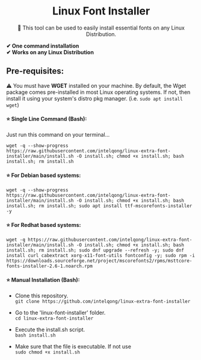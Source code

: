 <h1 align="center">Linux Font Installer</h1>
<p align="center"><g-emoji class="g-emoji" alias="penguin" fallback-src="https://github.githubassets.com/images/icons/emoji/unicode/1f427.png">🐧</g-emoji> This tool can be used to easily install essential fonts on any Linux Distribution.</p>

**<g-emoji class="g-emoji" alias="heavy_check_mark" fallback-src="https://github.githubassets.com/images/icons/emoji/unicode/2714.png">✔</g-emoji> One command installation <br>
<g-emoji class="g-emoji" alias="heavy_check_mark" fallback-src="https://github.githubassets.com/images/icons/emoji/unicode/2714.png">✔</g-emoji> Works on any Linux Distribution**

## Pre-requisites:
<g-emoji class="g-emoji" alias="warning" fallback-src="https://github.githubassets.com/images/icons/emoji/unicode/26a0.png">⚠️</g-emoji> You must have **WGET** installed on your machine. By default, the Wget package comes pre-installed in most Linux operating systems. If not, then install it using your system's distro pkg manager. (i.e. `sudo apt install wget`)


#### :star: Single Line Command (Bash):
Just run this command on your terminal...

`wget -q --show-progress https://raw.githubusercontent.com/intelqong/linux-extra-font-installer/main/install.sh -O install.sh; chmod +x install.sh; bash install.sh; rm install.sh`
#### :star: For Debian based systems: 
`wget -q --show-progress https://raw.githubusercontent.com/intelqong/linux-extra-font-installer/main/install.sh -O install.sh; chmod +x install.sh; bash install.sh; rm install.sh; sudo apt install ttf-mscorefonts-installer -y`
#### :star: For Redhat based systems: 
`wget -q https://raw.githubusercontent.com/intelqong/linux-extra-font-installer/main/install.sh -O install.sh; chmod +x install.sh; bash install.sh; rm install.sh; sudo dnf upgrade --refresh -y; sudo dnf install curl cabextract xorg-x11-font-utils fontconfig -y; sudo rpm -i https://downloads.sourceforge.net/project/mscorefonts2/rpms/msttcore-fonts-installer-2.6-1.noarch.rpm`
#### :star: Manual Installation (Bash):

*   Clone this repository. <br>
			`git clone https://github.com/intelqong/linux-extra-font-installer`

*   Go to the 'linux-font-installer' folder. <br>
			`cd linux-extra-font-installer`

*   Execute the install.sh script. <br>
		     `bash install.sh`
		     
*   Make sure that the file is executable. If not use <br>
			 `sudo chmod +x install.sh`
